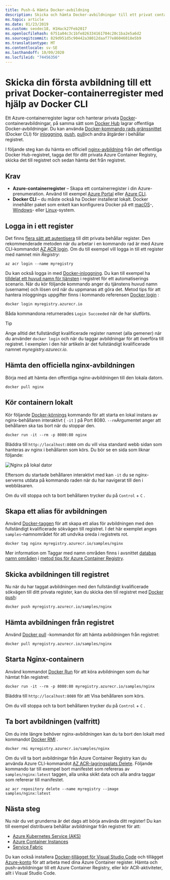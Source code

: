 ```yaml
---
title: Push-& Hämta Docker-avbildning
description: Skicka och hämta Docker-avbildningar till ett privat containerregister i Azure med hjälp av Docker CLI
ms.topic: article
ms.date: 01/23/2019
ms.custom: seodec18, H1Hack27Feb2017
ms.openlocfilehash: 6751a04c3c1bfe826334161704c20c1ba2e5a6d2
ms.sourcegitcommit: 829d951d5c90442a38012daaf77e86046018e5b9
ms.translationtype: MT
ms.contentlocale: sv-SE
ms.lasthandoff: 10/09/2020
ms.locfileid: "74456356"
---
```

# <a name="push-your-first-image-to-a-private-docker-container-registry-using-the-docker-cli"></a>Skicka din första avbildning till ett privat Docker-containerregister med hjälp av Docker CLI

Ett Azure-containerregister lagrar och hanterar privata [Docker](https://hub.docker.com)-containeravbildningar, på samma sätt som [Docker Hub](https://hub.docker.com/) lagrar offentliga Docker-avbildningar. Du kan använda [Docker-kommando rads gränssnittet](https://docs.docker.com/engine/reference/commandline/cli/) (Docker CLI) för [inloggning](https://docs.docker.com/engine/reference/commandline/login/), [push](https://docs.docker.com/engine/reference/commandline/push/), [pull](https://docs.docker.com/engine/reference/commandline/pull/)och andra åtgärder i behållar registret.

I följande steg kan du hämta en officiell [nginx-avbildning](https://store.docker.com/images/nginx) från det offentliga Docker Hub-registret, tagga det för ditt privata Azure Container Registry, skicka det till registret och sedan hämta det från registret.

## <a name="prerequisites"></a>Krav

* **Azure-containerregister** – Skapa ett containerregister i din Azure-prenumeration. Använd till exempel [Azure Portal](container-registry-get-started-portal.md) eller [Azure CLI](container-registry-get-started-azure-cli.md).
* **Docker CLI** – du måste också ha Docker installerat lokalt. Docker innehåller paket som enkelt kan konfigurera Docker på ett [macOS][docker-mac]-, [Windows][docker-windows]- eller [Linux][docker-linux]-system.

## <a name="log-in-to-a-registry"></a>Logga in i ett register

Det finns [flera sätt att autentisera](container-registry-authentication.md) till ditt privata behållar register. Den rekommenderade metoden när du arbetar i en kommando rad är med Azure CLI-kommandot [AZ ACR login](/cli/azure/acr?view=azure-cli-latest#az-acr-login). Om du till exempel vill logga in till ett register med namnet min *Registry*:

```azurecli
az acr login --name myregistry
```

Du kan också logga in med [Docker-inloggning](https://docs.docker.com/engine/reference/commandline/login/). Du kan till exempel ha [tilldelat ett huvud namn för tjänsten](container-registry-authentication.md#service-principal) i registret för ett automatiserings scenario. När du kör följande kommando anger du tjänstens huvud namn (username) och lösen ord när du uppmanas att göra det. Metod tips för att hantera inloggnings uppgifter finns i kommando referensen [Docker login](https://docs.docker.com/engine/reference/commandline/login/) :

```
docker login myregistry.azurecr.io
```

Båda kommandona returnerades `Login Succeeded` när de har slutförts.

> [!TIP]
> Ange alltid det fullständigt kvalificerade register namnet (alla gemener) när du använder `docker login` och när du taggar avbildningar för att överföra till registret. I exemplen i den här artikeln är det fullständigt kvalificerade namnet *myregistry.azurecr.io*.

## <a name="pull-the-official-nginx-image"></a>Hämta den officiella nginx-avbildningen

Börja med att hämta den offentliga nginx-avbildningen till den lokala datorn.

```
docker pull nginx
```

## <a name="run-the-container-locally"></a>Kör containern lokalt

Kör följande [Docker-körnings](https://docs.docker.com/engine/reference/run/) kommando för att starta en lokal instans av nginx-behållaren interaktivt ( `-it` ) på Port 8080. `--rm`Argumentet anger att behållaren ska tas bort när du stoppar den.

```
docker run -it --rm -p 8080:80 nginx
```

Bläddra till `http://localhost:8080` om du vill visa standard webb sidan som hanteras av nginx i behållaren som körs. Du bör se en sida som liknar följande:

![Nginx på lokal dator](./media/container-registry-get-started-docker-cli/nginx.png)

Eftersom du startade behållaren interaktivt med kan `-it` du se nginx-serverns utdata på kommando raden när du har navigerat till den i webbläsaren.

Om du vill stoppa och ta bort behållaren trycker du på `Control` + `C` .

## <a name="create-an-alias-of-the-image"></a>Skapa ett alias för avbildningen

Använd [Docker-taggen](https://docs.docker.com/engine/reference/commandline/tag/) för att skapa ett alias för avbildningen med den fullständigt kvalificerade sökvägen till registret. I det här exemplet anges `samples`-namnområdet för att undvika oreda i registrets rot.

```
docker tag nginx myregistry.azurecr.io/samples/nginx
```

Mer information om Taggar med namn områden finns i avsnittet [databas namn områden](container-registry-best-practices.md#repository-namespaces) i [metod tips för Azure Container Registry](container-registry-best-practices.md).

## <a name="push-the-image-to-your-registry"></a>Skicka avbildningen till registret

Nu när du har taggat avbildningen med den fullständigt kvalificerade sökvägen till ditt privata register, kan du skicka den till registret med [Docker push](https://docs.docker.com/engine/reference/commandline/push/):

```
docker push myregistry.azurecr.io/samples/nginx
```

## <a name="pull-the-image-from-your-registry"></a>Hämta avbildningen från registret

Använd [Docker pull](https://docs.docker.com/engine/reference/commandline/pull/) -kommandot för att hämta avbildningen från registret:

```
docker pull myregistry.azurecr.io/samples/nginx
```

## <a name="start-the-nginx-container"></a>Starta Nginx-containern

Använd kommandot [Docker Run](https://docs.docker.com/engine/reference/run/) för att köra avbildningen som du har hämtat från registret:

```
docker run -it --rm -p 8080:80 myregistry.azurecr.io/samples/nginx
```

Bläddra till `http://localhost:8080` för att Visa behållaren som körs.

Om du vill stoppa och ta bort behållaren trycker du på `Control` + `C` .

## <a name="remove-the-image-optional"></a>Ta bort avbildningen (valfritt)

Om du inte längre behöver nginx-avbildningen kan du ta bort den lokalt med kommandot [Docker RMI](https://docs.docker.com/engine/reference/commandline/rmi/) .

```
docker rmi myregistry.azurecr.io/samples/nginx
```

Om du vill ta bort avbildningar från Azure Container Registry kan du använda Azure CLI-kommandot [AZ ACR-lagringsplats Delete](/cli/azure/acr/repository#az-acr-repository-delete). Följande kommando tar till exempel bort manifestet som refereras av `samples/nginx:latest` taggen, alla unika skikt data och alla andra taggar som refererar till manifestet.

```azurecli
az acr repository delete --name myregistry --image samples/nginx:latest
```

## <a name="next-steps"></a>Nästa steg

Nu när du vet grunderna är det dags att börja använda ditt register! Du kan till exempel distribuera behållar avbildningar från registret för att:

* [Azure Kubernetes Service (AKS)](../aks/tutorial-kubernetes-prepare-app.md)
* [Azure Container Instances](../container-instances/container-instances-tutorial-prepare-app.md)
* [Service Fabric](../service-fabric/service-fabric-tutorial-create-container-images.md)

Du kan också installera [Docker-tillägget för Visual Studio Code](https://code.visualstudio.com/docs/azure/docker) och tillägget [Azure-konto](https://marketplace.visualstudio.com/items?itemName=ms-vscode.azure-account) för att arbeta med dina Azure Container register. Hämta och push-avbildningar till ett Azure Container Registry, eller kör ACR-aktiviteter, allt i Visual Studio Code.


<!-- LINKS - external -->
[docker-linux]: https://docs.docker.com/engine/installation/#supported-platforms
[docker-mac]: https://docs.docker.com/docker-for-mac/
[docker-windows]: https://docs.docker.com/docker-for-windows/
